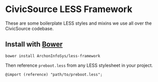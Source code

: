 # CivicSource LESS Framework

These are some boilerplate LESS styles and mixins we use all over the CivicSource codebase.

## Install with [Bower](http://bower.io/)

```
bower install ArchonInfoSys/less-framework
```

Then reference `preboot.less` from any LESS stylesheet in your project.

```less
@import (reference) "path/to/preboot.less";
```
